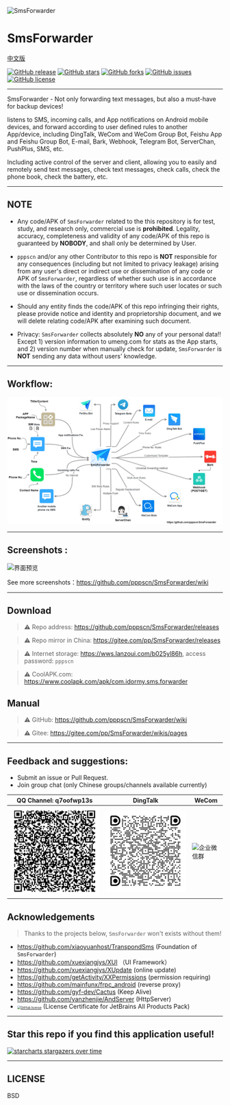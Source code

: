 ![SmsForwarder](pic/SmsForwarder.png)

# SmsForwarder

[中文版](README.md)

[![GitHub release](https://img.shields.io/github/release/pppscn/SmsForwarder.svg)](https://github.com/pppscn/SmsForwarder/releases) [![GitHub stars](https://img.shields.io/github/stars/pppscn/SmsForwarder)](https://github.com/pppscn/SmsForwarder/stargazers) [![GitHub forks](https://img.shields.io/github/forks/pppscn/SmsForwarder)](https://github.com/pppscn/SmsForwarder/network/members) [![GitHub issues](https://img.shields.io/github/issues/pppscn/SmsForwarder)](https://github.com/pppscn/SmsForwarder/issues) [![GitHub license](https://img.shields.io/github/license/pppscn/SmsForwarder)](https://github.com/pppscn/SmsForwarder/blob/main/LICENSE)

--------

SmsForwarder - Not only forwarding text messages, but also a must-have for backup devices!

listens to SMS, incoming calls, and App notifications on Android mobile devices, and forward according to user defined rules to another App/device, including DingTalk, WeCom and WeCom Group Bot, Feishu App and Feishu Group Bot, E-mail, Bark, Webhook, Telegram Bot, ServerChan, PushPlus, SMS, etc.

Including active control of the server and client, allowing you to easily and remotely send text messages, check text messages, check calls, check the phone book, check the battery, etc.

--------

## NOTE

* Any code/APK of `SmsForwarder` related to the this repository is for test, study, and research only, commercial use is **prohibited**. Legality, accuracy, completeness and validity of any code/APK of this repo is guaranteed by **NOBODY**, and shall only be determined by User.

* `pppscn` and/or any other Contributor to this repo is **NOT** responsible for any consequences (including but not limited to privacy leakage) arising from any user's direct or indirect use or dissemination of any code or APK of `SmsForwarder`, regardless of whether such use is in accordance with the laws of the country or territory where such user locates or such use or dissemination occurs.

* Should any entity finds the code/APK of this repo infringing their rights, please provide notice and identity and proprietorship document, and we will delete relating code/APK after examining such document.

* Privacy: `SmsForwarder` collects absolutely **NO** any of your personal data!! Except 1) version information to umeng.com for stats as the App starts, and 2) version number when manually check for update, `SmsForwarder` is **NOT** sending any data without users' knowledge.

--------

## Workflow:

![Workflow](pic/working_principle_en.png "Workflow")

--------

## Screenshots :

![界面预览](https://foruda.gitee.com/images/1676172337910608171/1b2e15db_16273.jpeg "界面预览.jpg")

See more screenshots：https://github.com/pppscn/SmsForwarder/wiki

--------

## Download

> ⚠ Repo address: https://github.com/pppscn/SmsForwarder/releases

> ⚠ Repo mirror in China: https://gitee.com/pp/SmsForwarder/releases

> ⚠ Internet storage: https://wws.lanzoui.com/b025yl86h, access password: `pppscn`

> ⚠ CoolAPK.com: https://www.coolapk.com/apk/com.idormy.sms.forwarder

## Manual

> ⚠ GitHub: https://github.com/pppscn/SmsForwarder/wiki

> ⚠ Gitee: https://gitee.com/pp/SmsForwarder/wikis/pages

--------

## Feedback and suggestions:

+ Submit an issue or Pull Request.
+ Join group chat (only Chinese groups/channels available currently)

| QQ Channel: q7oofwp13s | DingTalk | WeCom |
|  ----  |  ----  | ----  |
| ![QQ频道号: q7oofwp13s](pic/qq_channel.png "QQ频道号: q7oofwp13s") | ![钉钉客户群](pic/dingtalk.png "钉钉客户群") | ![企业微信群](pic/qywechat.png "企业微信群") |

## Acknowledgements

> Thanks to the projects below, `SmsForwarder` won't exists without them!

+ https://github.com/xiaoyuanhost/TranspondSms (Foundation of `SmsForwarder`)
+ https://github.com/xuexiangjys/XUI （UI Framework）
+ https://github.com/xuexiangjys/XUpdate (online update)
+ https://github.com/getActivity/XXPermissions (permission requiring)
+ https://github.com/mainfunx/frpc_android (reverse proxy)
+ https://github.com/gyf-dev/Cactus (Keep Alive)
+ https://github.com/yanzhenjie/AndServer (HttpServer)
+ [<img src="https://resources.jetbrains.com/storage/products/company/brand/logos/jb_beam.svg?_ga=2.126618957.1361252949.1638261367-1417196221.1635638144&_gl=1*1pfl3dq*_ga*MTQxNzE5NjIyMS4xNjM1NjM4MTQ0*_ga_V0XZL7QHEB*MTYzODMzMjA4OC43LjAuMTYzODMzMjA5Ny4w" alt="GitHub license" style="zoom:50%;" />](https://jb.gg/OpenSourceSupport)  (License Certificate for JetBrains All Products Pack)

--------

## Star this repo if you find this application useful!

[![starcharts stargazers over time](https://starchart.cc/pppscn/SmsForwarder.svg)](https://github.com/pppscn/SmsForwarder)

--------

## LICENSE

BSD
